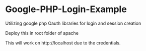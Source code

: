 # Google-PHP-Login-Example
Utilizing google php Oauth libraries for login and session creation

Deploy this in root folder of apache  

This will work on http://localhost due to the credentials.
